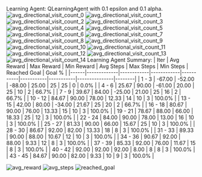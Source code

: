 Learning Agent: QLearningAgent with 0.1 epsilon and 0.1 alpha.
![avg_directional_visit_count_0](./avg_directional_visit_count_0.png)
![avg_directional_visit_count_1](./avg_directional_visit_count_1.png)
![avg_directional_visit_count_2](./avg_directional_visit_count_2.png)
![avg_directional_visit_count_3](./avg_directional_visit_count_3.png)
![avg_directional_visit_count_4](./avg_directional_visit_count_4.png)
![avg_directional_visit_count_5](./avg_directional_visit_count_5.png)
![avg_directional_visit_count_6](./avg_directional_visit_count_6.png)
![avg_directional_visit_count_7](./avg_directional_visit_count_7.png)
![avg_directional_visit_count_8](./avg_directional_visit_count_8.png)
![avg_directional_visit_count_9](./avg_directional_visit_count_9.png)
![avg_directional_visit_count_10](./avg_directional_visit_count_10.png)
![avg_directional_visit_count_11](./avg_directional_visit_count_11.png)
![avg_directional_visit_count_12](./avg_directional_visit_count_12.png)
![avg_directional_visit_count_13](./avg_directional_visit_count_13.png)
![avg_directional_visit_count_14](./avg_directional_visit_count_14.png)
Learning Agent Summary:
| Iter | Avg Reward | Max Reward | Min Reward | Avg Steps | Max Steps | Min Steps | Reached Goal | Goal % |
|------|-------------|------------|------------|-----------|-----------|-----------|---------------|--------|
| 1 - 3 | -67.00 | -52.00 | -88.00 | 25.00 | 25 | 25 | 0 | 0.0% |
| 4 - 6 | 25.67 | 90.00 | -61.00 | 20.00 | 25 | 10 | 2 | 66.7% |
| 7 - 9 | 39.67 | 84.00 | -25.00 | 21.00 | 25 | 16 | 2 | 66.7% |
| 10 - 12 | 84.67 | 90.00 | 78.00 | 12.33 | 14 | 10 | 3 | 100.0% |
| 13 - 15 | 42.00 | 80.00 | -34.00 | 21.67 | 25 | 20 | 2 | 66.7% |
| 16 - 18 | 80.67 | 90.00 | 76.00 | 13.33 | 15 | 10 | 3 | 100.0% |
| 19 - 21 | 78.67 | 88.00 | 66.00 | 18.33 | 25 | 12 | 3 | 100.0% |
| 22 - 24 | 84.00 | 90.00 | 78.00 | 13.00 | 16 | 10 | 3 | 100.0% |
| 25 - 27 | 81.33 | 90.00 | 66.00 | 15.67 | 25 | 10 | 3 | 100.0% |
| 28 - 30 | 86.67 | 92.00 | 82.00 | 13.33 | 18 | 8 | 3 | 100.0% |
| 31 - 33 | 89.33 | 90.00 | 88.00 | 10.67 | 12 | 10 | 3 | 100.0% |
| 34 - 36 | 90.67 | 92.00 | 88.00 | 9.33 | 12 | 8 | 3 | 100.0% |
| 37 - 39 | 85.33 | 92.00 | 76.00 | 11.67 | 15 | 8 | 3 | 100.0% |
| 40 - 42 | 92.00 | 92.00 | 92.00 | 8.00 | 8 | 8 | 3 | 100.0% |
| 43 - 45 | 84.67 | 90.00 | 82.00 | 9.33 | 10 | 9 | 3 | 100.0% |

![avg_reward](./avg_reward.png)
![avg_steps](./avg_steps.png)
![reached_goal](./reached_goal.png)
